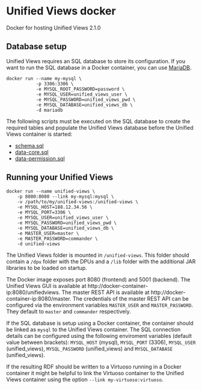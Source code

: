 # Unified Views docker
Docker for hosting Unified Views 2.1.0

## Database setup
Unified Views requires an SQL database to store its configuration. If you want to run the SQL database in a Docker container, you can use [MariaDB](https://registry.hub.docker.com/_/mariadb/).

    docker run --name my-mysql \
               -p 3306:3306 \
               -e MYSQL_ROOT_PASSWORD=password \
               -e MYSQL_USER=unified_views_user \
               -e MYSQL_PASSWORD=unified_views_pwd \
               -e MYSQL_DATABASE=unified_views_db \
               -d mariadb

The following scripts must be executed on the SQL database to create the required tables and populate the Unified Views database before the Unified Views container is started:
- [schema.sql](https://raw.githubusercontent.com/UnifiedViews/Core/UV_v2.1.0/db/mysql/schema.sql)
- [data-core.sql](https://raw.githubusercontent.com/UnifiedViews/Core/UV_v2.1.0/db/mysql/data-core.sql)
- [data-permission.sql](https://raw.githubusercontent.com/UnifiedViews/Core/UV_v2.1.0/db/mysql/data-permissions.sql)

## Running your Unified Views
    docker run --name unified-views \
        -p 8080:8080 --link my-mysql:mysql \
        -v /path/to/my/unified-views:/unified-views \
        -e MYSQL_HOST=188.12.34.56 \
        -e MYSQL_PORT=3306 \
        -e MYSQL_USER=unified_views_user \
        -e MYSQL_PASSWORD=unified_views_pwd \
        -e MYSQL_DATABASE=unified_views_db \
        -e MASTER_USER=master \
        -e MASTER_PASSWORD=commander \
        -d unified-views

The Unified Views folder is mounted in `/unified-views`. This folder should contain a `/dpu` folder with the DPUs and a `/lib` folder with the additional JAR libraries to be loaded on startup.

The Docker image exposes port 8080 (frontend) and 5001 (backend). The Unified Views GUI is available at http://docker-container-ip:8080/unifiedviews. The master REST API is available at http://docker-container-ip:8080/master. The credentials of the master REST API can be configured via the environment variables `MASTER_USER` and `MASTER_PASSWORD`. They default to `master` and `commander` respectively.

If the SQL database is setup using a Docker container, the container should be linked as `mysql` to the Unified Views container. The SQL connection details can be configured using the following enviroment variables (default value between brackets): `MYSQL_HOST` (mysql), `MYSQL_PORT` (3306), `MYSQL_USER` (unified_views), `MYSQL_PASSWORD` (unified_views) and `MYSQL_DATABASE` (unified_views).

If the resulting RDF should be written to a Virtuoso running in a Docker container it might be helpful to link the Virtuoso container to the Unified Views container using the option `--link my-virtuoso:virtuoso`.